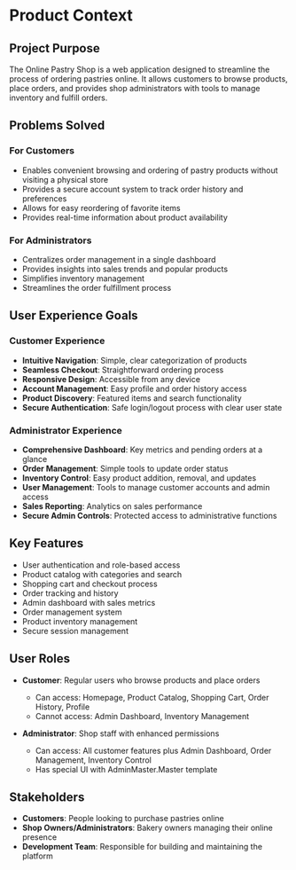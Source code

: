 # Product Context

## Project Purpose
The Online Pastry Shop is a web application designed to streamline the process of ordering pastries online. It allows customers to browse products, place orders, and provides shop administrators with tools to manage inventory and fulfill orders.

## Problems Solved

### For Customers
- Enables convenient browsing and ordering of pastry products without visiting a physical store
- Provides a secure account system to track order history and preferences
- Allows for easy reordering of favorite items
- Provides real-time information about product availability

### For Administrators
- Centralizes order management in a single dashboard
- Provides insights into sales trends and popular products
- Simplifies inventory management
- Streamlines the order fulfillment process

## User Experience Goals

### Customer Experience
- **Intuitive Navigation**: Simple, clear categorization of products
- **Seamless Checkout**: Straightforward ordering process
- **Responsive Design**: Accessible from any device
- **Account Management**: Easy profile and order history access
- **Product Discovery**: Featured items and search functionality
- **Secure Authentication**: Safe login/logout process with clear user state

### Administrator Experience
- **Comprehensive Dashboard**: Key metrics and pending orders at a glance
- **Order Management**: Simple tools to update order status
- **Inventory Control**: Easy product addition, removal, and updates
- **User Management**: Tools to manage customer accounts and admin access
- **Sales Reporting**: Analytics on sales performance
- **Secure Admin Controls**: Protected access to administrative functions

## Key Features
- User authentication and role-based access
- Product catalog with categories and search
- Shopping cart and checkout process
- Order tracking and history
- Admin dashboard with sales metrics
- Order management system
- Product inventory management
- Secure session management

## User Roles
- **Customer**: Regular users who browse products and place orders
  - Can access: Homepage, Product Catalog, Shopping Cart, Order History, Profile
  - Cannot access: Admin Dashboard, Inventory Management
  
- **Administrator**: Shop staff with enhanced permissions
  - Can access: All customer features plus Admin Dashboard, Order Management, Inventory Control
  - Has special UI with AdminMaster.Master template

## Stakeholders
- **Customers**: People looking to purchase pastries online
- **Shop Owners/Administrators**: Bakery owners managing their online presence
- **Development Team**: Responsible for building and maintaining the platform